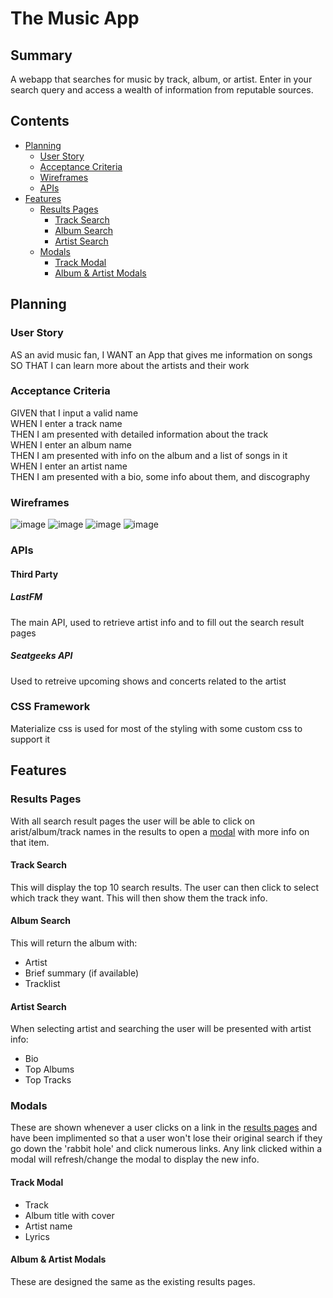 # The Music App

## Summary

A webapp that searches for music by track, album, or artist. Enter in your search query and access a wealth of information from reputable sources.

## Contents

- [Planning](#planning)
  - [User Story](#user-story)
  - [Acceptance Criteria](#acceptance-criteria)
  - [Wireframes](#wireframes)
  - [APIs](#apis)
- [Features](#features)
  - [Results Pages](#results-pages)
    - [Track Search](#track-search)
    - [Album Search](#album-search)
    - [Artist Search](#arist-search)
  - [Modals](#modals)
    - [Track Modal](#track-modal)
    - [Album & Artist Modals](#album-artists-modal)

## Planning

### User Story

AS an avid music fan,
I WANT an App that gives me information on songs
SO THAT I can learn more about the artists and their work

### Acceptance Criteria

GIVEN that I input a valid name  
WHEN I enter a track name  
THEN I am presented with detailed information about the track  
WHEN I enter an album name  
THEN I am presented with info on the album and a list of songs in it  
WHEN I enter an artist name  
THEN I am presented with a bio, some info about them, and discography

### Wireframes

![image](https://user-images.githubusercontent.com/59972622/80771729-3c14e880-8b4c-11ea-936d-c620bbad988c.png)
![image](https://user-images.githubusercontent.com/59972622/80771761-5a7ae400-8b4c-11ea-8554-7d0bb3b74e73.png)
![image](https://user-images.githubusercontent.com/59972622/80771774-5f3f9800-8b4c-11ea-9281-97c70ca5f2e5.png)
![image](https://user-images.githubusercontent.com/59972622/80771775-61095b80-8b4c-11ea-970f-dbd6875e8b3c.png)

### APIs

#### Third Party

##### LastFM

The main API, used to retrieve artist info and to fill out the search result pages

##### Seatgeeks API

Used to retreive upcoming shows and concerts related to the artist

### CSS Framework

Materialize css is used for most of the styling with some custom css to support it

## Features

### Results Pages

With all search result pages the user will be able to click on arist/album/track names in the results to open a [modal](#modals) with more info on that item.

#### Track Search

This will display the top 10 search results. The user can then click to select which track they want. This will then show them the track info.

#### Album Search

This will return the album with:

- Artist
- Brief summary (if available)
- Tracklist

#### Artist Search

When selecting artist and searching the user will be presented with artist info:

- Bio
- Top Albums
- Top Tracks

### Modals

These are shown whenever a user clicks on a link in the [results pages](#results-pages) and have been implimented so that a user won't lose their original search if they go down the 'rabbit hole' and click numerous links. Any link clicked within a modal will refresh/change the modal to display the new info.

#### Track Modal

- Track
- Album title with cover
- Artist name
- Lyrics

#### Album & Artist Modals

These are designed the same as the existing results pages.